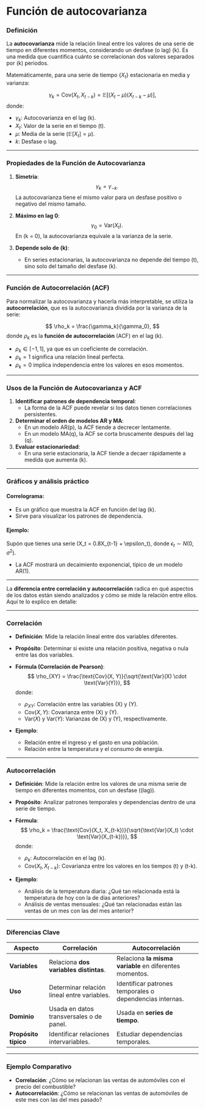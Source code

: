 # **Función de autocovarianza**

### **Definición**
La **autocovarianza** mide la relación lineal entre los valores de una serie de tiempo en diferentes momentos, considerando un desfase (o lag) \(k\). Es una medida que cuantifica cuánto se correlacionan dos valores separados por \(k\) periodos.

Matemáticamente, para una serie de tiempo $\{X_t\}$ estacionaria en media y varianza:

$$
\gamma_k = \text{Cov}(X_t, X_{t-k}) = \mathbb{E}[(X_t - \mu)(X_{t-k} - \mu)],
$$
donde:
- $\gamma_k$: Autocovarianza en el lag \(k\).
- $X_t$: Valor de la serie en el tiempo \(t\).
- $\mu$: Media de la serie ($\mathbb{E}[X_t] = \mu$).
- $k$: Desfase o lag.

---

### **Propiedades de la Función de Autocovarianza**
1. **Simetría**: 
   $$
   \gamma_k = \gamma_{-k}.
   $$
   La autocovarianza tiene el mismo valor para un desfase positivo o negativo del mismo tamaño.

2. **Máximo en lag 0**:
   $$
   \gamma_0 = \text{Var}(X_t).
   $$
   En \(k = 0\), la autocovarianza equivale a la varianza de la serie.

3. **Depende solo de \(k\)**:
   - En series estacionarias, la autocovarianza no depende del tiempo \(t\), sino solo del tamaño del desfase \(k\).

---

### **Función de Autocorrelación (ACF)**
Para normalizar la autocovarianza y hacerla más interpretable, se utiliza la **autocorrelación**, que es la autocovarianza dividida por la varianza de la serie:

$$
\rho_k = \frac{\gamma_k}{\gamma_0},
$$
donde $\rho_k$ es la **función de autocorrelación** (ACF) en el lag \(k\).

- $\rho_k \in [-1, 1]$, ya que es un coeficiente de correlación.
- $\rho_k = 1$ significa una relación lineal perfecta.
- $\rho_k = 0$ implica independencia entre los valores en esos momentos.

---

### **Usos de la Función de Autocovarianza y ACF**
1. **Identificar patrones de dependencia temporal**:
   - La forma de la ACF puede revelar si los datos tienen correlaciones persistentes.
2. **Determinar el orden de modelos AR y MA**:
   - En un modelo AR(p), la ACF tiende a decrecer lentamente.
   - En un modelo MA(q), la ACF se corta bruscamente después del lag \(q\).
3. **Evaluar estacionariedad**:
   - En una serie estacionaria, la ACF tiende a decaer rápidamente a medida que aumenta \(k\).

---

### **Gráficos y análisis práctico**
#### **Correlograma**:
- Es un gráfico que muestra la ACF en función del lag \(k\).
- Sirve para visualizar los patrones de dependencia.

#### **Ejemplo:**
Supón que tienes una serie \(X_t = 0.8X_{t-1} + \epsilon_t\), donde $\epsilon_t \sim N(0, \sigma^2)$. 
- La ACF mostrará un decaimiento exponencial, típico de un modelo AR(1).

---



La **diferencia entre correlación y autocorrelación** radica en qué aspectos de los datos están siendo analizados y cómo se mide la relación entre ellos. Aquí te lo explico en detalle:

---

### **Correlación**
- **Definición**: Mide la relación lineal entre dos variables diferentes.
- **Propósito**: Determinar si existe una relación positiva, negativa o nula entre las dos variables.
- **Fórmula (Correlación de Pearson)**:
  $$
  \rho_{XY} = \frac{\text{Cov}(X, Y)}{\sqrt{\text{Var}(X) \cdot \text{Var}(Y)}},
  $$
  donde:
  - $\rho_{XY}$: Correlación entre las variables \(X\) y \(Y\).
  - $\text{Cov}(X, Y)$: Covarianza entre \(X\) y \(Y\).
  - $\text{Var}(X)$ y $\text{Var}(Y)$: Varianzas de \(X\) y \(Y\), respectivamente.

- **Ejemplo**: 
  - Relación entre el ingreso y el gasto en una población.
  - Relación entre la temperatura y el consumo de energía.

---

### **Autocorrelación**
- **Definición**: Mide la relación entre los valores de una misma serie de tiempo en diferentes momentos, con un desfase (\(lag\)).
- **Propósito**: Analizar patrones temporales y dependencias dentro de una serie de tiempo.
- **Fórmula**:
  $$
  \rho_k = \frac{\text{Cov}(X_t, X_{t-k})}{\sqrt{\text{Var}(X_t) \cdot \text{Var}(X_{t-k})}},
  $$
  donde:
  - $\rho_k$: Autocorrelación en el lag \(k\).
  - $\text{Cov}(X_t, X_{t-k})$: Covarianza entre los valores en los tiempos \(t\) y \(t-k\).

- **Ejemplo**:
  - Análisis de la temperatura diaria: ¿Qué tan relacionada está la temperatura de hoy con la de días anteriores?
  - Análisis de ventas mensuales: ¿Qué tan relacionadas están las ventas de un mes con las del mes anterior?

---

### **Diferencias Clave**

| Aspecto              | Correlación                                  | Autocorrelación                              |
|----------------------|----------------------------------------------|---------------------------------------------|
| **Variables**        | Relaciona **dos variables distintas**.       | Relaciona **la misma variable** en diferentes momentos. |
| **Uso**              | Determinar relación lineal entre variables.  | Identificar patrones temporales o dependencias internas. |
| **Dominio**          | Usada en datos transversales o de panel.     | Usada en **series de tiempo**.              |
| **Propósito típico** | Identificar relaciones intervariables.       | Estudiar dependencias temporales.           |

---

### **Ejemplo Comparativo**
- **Correlación**: ¿Cómo se relacionan las ventas de automóviles con el precio del combustible?
- **Autocorrelación**: ¿Cómo se relacionan las ventas de automóviles de este mes con las del mes pasado?